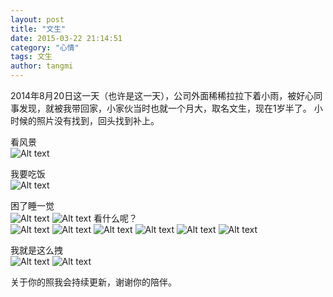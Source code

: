 ```yaml
---
layout: post
title: "文生"
date: 2015-03-22 21:14:51
category: "心情"
tags: 文生
author: tangmi
---
```


2014年8月20日这一天（也许是这一天），公司外面稀稀拉拉下着小雨，被好心同事发现，就被我带回家，小家伙当时也就一个月大，取名文生，现在1岁半了。
小时候的照片没有找到，回头找到补上。  
<!--break-->

看风景   
![Alt text](http://7xi7ny.com1.z0.glb.clouddn.com/%E5%96%B5%E5%96%B5.png?imageView2/1/w/600/h/600 "看风景")

我要吃饭  
![Alt text](http://7xi7ny.com1.z0.glb.clouddn.com/wensheng1800759295.jpg?imageView2/1/w/600/h/600 "我要吃饭")

困了睡一觉  
![Alt text](http://7xi7ny.com1.z0.glb.clouddn.com/wensheng1811490104.jpg?imageView2/1/w/600/h/600 "困了睡一觉")
![Alt text](http://7xi7ny.com1.z0.glb.clouddn.com/wensheng433671667.jpg?imageView2/1/w/600/h/600 "困了睡一觉")
看什么呢？  
![Alt text](http://7xi7ny.com1.z0.glb.clouddn.com/wensheng1955730224.jpg?imageView2/1/w/600/h/600 "看什么呢？ ")
![Alt text](http://7xi7ny.com1.z0.glb.clouddn.com/wensheng2072715493.jpg?imageView2/1/w/600/h/600 "看什么呢？ ")
![Alt text](http://7xi7ny.com1.z0.glb.clouddn.com/wensheng254827326.jpg?imageView2/1/w/600/h/600 "看什么呢？ ")
![Alt text](http://7xi7ny.com1.z0.glb.clouddn.com/wensheng37924335.jpg?imageView2/1/w/600/h/600 "看什么呢？ ")
![Alt text](http://7xi7ny.com1.z0.glb.clouddn.com/wensheng827239326.jpg?imageView2/1/w/600/h/600 "看什么呢？ ")
![Alt text](http://7xi7ny.com1.z0.glb.clouddn.com/wensheng1699985725.jpg?imageView2/1/w/600/h/600 "看什么呢？ ")

我就是这么拽  
![Alt text](http://7xi7ny.com1.z0.glb.clouddn.com/wensheng2097720226.jpg?imageView2/1/w/600/h/600 "我就是这么拽")
![Alt text](http://7xi7ny.com1.z0.glb.clouddn.com/wensheng702749384.jpg?imageView2/1/w/600/h/600 "我就是这么拽")

关于你的照我会持续更新，谢谢你的陪伴。  